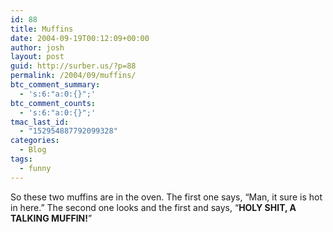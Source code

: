```yaml
---
id: 88
title: Muffins
date: 2004-09-19T00:12:09+00:00
author: josh
layout: post
guid: http://surber.us/?p=88
permalink: /2004/09/muffins/
btc_comment_summary:
  - 's:6:"a:0:{}";'
btc_comment_counts:
  - 's:6:"a:0:{}";'
tmac_last_id:
  - "152954887792099328"
categories:
  - Blog
tags:
  - funny
---
```

So these two muffins are in the oven. The first one says, &#8220;Man, it sure is hot in here.&#8221; The second one looks and the first and says, &#8220;**HOLY SHIT, A TALKING MUFFIN!**&#8221;